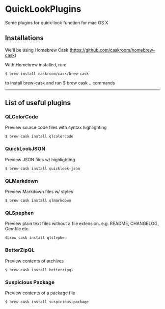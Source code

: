 # QuickLookPlugins
Some plugins for quick-look function for mac OS X

## Installations

We'll be using Homebrew Cask (https://github.com/caskroom/homebrew-cask)

With Homebrew installed, run:

    $ brew install caskroom/cask/brew-cask

to install brew-cask and run $ brew cask .. commands

----

## List of useful plugins

### QLColorCode

Preview source code files with syntax highlighting

    $ brew cask install qlcolorcode


### QuickLookJSON

Preview JSON files w/ highlighting

    $ brew cask install quicklook-json


### QLMarkdown

Preview Markdown files w/ styles

    $ brew cask install qlmarkdown


### QLSpephen

Preview plain text files without a file extension. e.g. README, CHANGELOG, Gemfile etc.

    $brew cask install qlstephen


### BetterZipQL

Preview contents of archives

    $ brew cask install betterzipql


### Suspicious Package

Preview contents of a package file

    $ brew cask install suspicious-package
